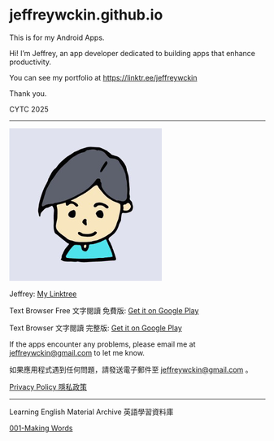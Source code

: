 # jeffreywckin.github.io

This is for my Android Apps.

Hi! I’m Jeffrey, an app developer dedicated to building apps that enhance productivity. 

You can see my portfolio at <https://linktr.ee/jeffreywckin> 

Thank you. 

CYTC 2025

---

![Jeffrey_screenshot](Jeffrey_Profile.jpg)

Jeffrey:  [My Linktree](https://linktr.ee/jeffreywckin)

Text Browser Free 文字閱讀 免費版:  [Get it on Google Play](https://play.google.com/store/apps/details?id=jeffrey.cytc.text_browser_free)

Text Browser 文字閱讀 完整版:  [Get it on Google Play](https://play.google.com/store/apps/details?id=jeffrey.cytc.text_browser)

If the apps encounter any problems, please email me at [jeffreywckin@gmail.com](mailto:jeffreywckin@gmail.com) to let me know.

如果應用程式遇到任何問題，請發送電子郵件至 jeffreywckin@gmail.com 。

[Privacy Policy 隱私政策](https://jeffreywckin.github.io/privacy.txt)
 
---
Learning English Material Archive 英語學習資料庫

[001-Making Words](https://jeffreywckin.github.io/001-Making-Words.html)

